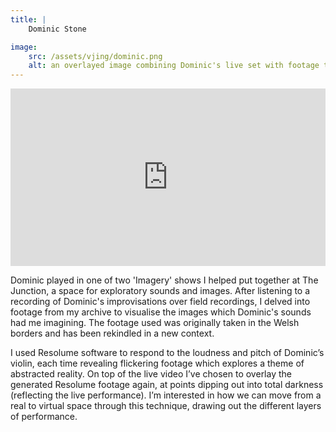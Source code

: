 ```yaml
---
title: | 
    Dominic Stone

image:
    src: /assets/vjing/dominic.png
    alt: an overlayed image combining Dominic's live set with footage taken from the English-Welsh border
---
```

<div style="padding:56.25% 0 0 0;position:relative;"><iframe src="https://player.vimeo.com/video/785182344?h=1b2a13f906&title=0&byline=0&portrait=0" style="position:absolute;top:0;left:0;width:100%;height:100%;" frameborder="0" allow="autoplay; fullscreen; picture-in-picture" allowfullscreen></iframe></div><script src="https://player.vimeo.com/api/player.js"></script>

Dominic played in one of two 'Imagery' shows I helped put together at The Junction, a space for exploratory sounds and images. After listening to a recording of Dominic's improvisations over field recordings, I delved into footage from my archive to visualise the images which Dominic's sounds had me imagining. The footage used was originally taken in the Welsh borders and has been rekindled in a new context.

I used Resolume software to respond to the loudness and pitch of Dominic’s violin, each time revealing flickering footage which explores a theme of abstracted reality. On top of the live video I’ve chosen to overlay the generated Resolume footage again, at points dipping out into total darkness (reflecting the live performance). I’m interested in how we can move from a real to virtual space through this technique, drawing out the different layers of performance.
